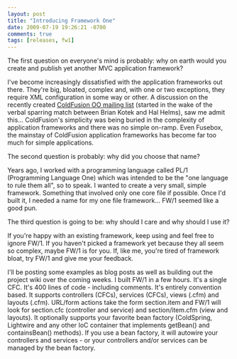 ```yaml
---
layout: post
title: "Introducing Framework One"
date: 2009-07-19 19:26:21 -0700
comments: true
tags: [releases, fw1]
---
```

The first question on everyone's mind is probably: why on earth would you create and publish yet another MVC application framework?<!-- more -->

I've become increasingly dissatisfied with the application frameworks out there. They're big, bloated, complex and, with one or two exceptions, they require XML configuration in some way or other. A discussion on the recently created [ColdFusion OO mailing list](http://groups.google.com/group/coldfusionoo) (started in the wake of the verbal sparring match between Brian Kotek and Hal Helms), saw me admit this... ColdFusion's simplicity was being buried in the complexity of application frameworks and there was no simple on-ramp. Even Fusebox, the mainstay of ColdFusion application frameworks has become far too much for simple applications.

The second question is probably: why did you choose that name?

Years ago, I worked with a programming language called PL/1 (Programming Language One) which was intended to be the "one language to rule them all", so to speak. I wanted to create a very small, simple framework. Something that involved only one core file if possible. Once I'd built it, I needed a name for my one file framework... FW/1 seemed like a good pun.

The third question is going to be: why should I care and why should I use it?

If you're happy with an existing framework, keep using and feel free to ignore FW/1. If you haven't picked a framework yet because they all seem so complex, maybe FW/1 is for you. If, like me, you're tired of framework bloat, try FW/1 and give me your feedback.

I'll be posting some examples as blog posts as well as building out the project wiki over the coming weeks. I built FW/1 in a few hours. It's a single CFC. It's 400 lines of code - including comments. It's entirely convention based. It supports controllers (CFCs), services (CFCs), views (.cfm) and layouts (.cfm). URL/form actions take the form section.item and FW/1 will look for section.cfc (controller and service) and section/item.cfm (view and layouts). It optionally supports your favorite bean factory (ColdSpring, Lightwire and any other IoC container that implements getBean() and containsBean() methods). If you use a bean factory, it will autowire your controllers and services - or your controllers and/or services can be managed by the bean factory.
